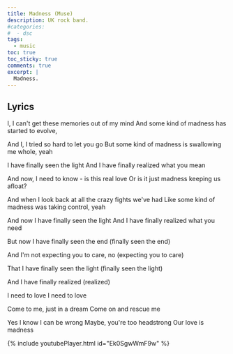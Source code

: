 ```yaml
---
title: Madness (Muse)
description: UK rock band.
#categories:
#  - dsc
tags:
  - music
toc: true
toc_sticky: true
comments: true
excerpt: |
  Madness.
---
```


## Lyrics


I, I can't get these memories out of my mind
And some kind of madness has started to evolve,

And I, I tried so hard to let you go
But some kind of madness is swallowing me whole, yeah

I have finally seen the light
And I have finally realized what you mean

And now, I need to know - is this real love
Or is it just madness keeping us afloat?

And when I look back at all the crazy fights we've had
Like some kind of madness was taking control, yeah

And now I have finally seen the light
And I have finally realized what you need

But now I have finally seen the end
(finally seen the end)

And I'm not expecting you to care, no
(expecting you to care)

That I have finally seen the light
(finally seen the light)

And I have finally realized
(realized)

I need to love
I need to love

Come to me, just in a dream
Come on and rescue me

Yes I know I can be wrong
Maybe, you're too headstrong
Our love is madness

{% include youtubePlayer.html id="Ek0SgwWmF9w" %}
